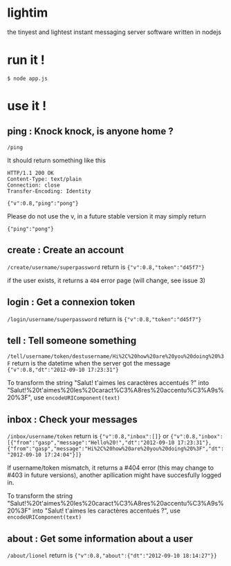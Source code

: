 lightim
=======

the tinyest and lightest instant messaging server software written in nodejs

run it !
=======

```
$ node app.js
```

use it !
=======

ping : Knock knock, is anyone home ?
----------
`/ping`

It should return something like this
```
HTTP/1.1 200 OK
Content-Type: text/plain
Connection: close
Transfer-Encoding: Identity

{"v":0.8,"ping":"pong"}
```

Please do not use the v, in a future stable version it may simply return
```
{"ping":"pong"}
```

create : Create an account
----------
`/create/username/superpassword`
return is
`{"v":0.8,"token":"d45f7"}`

if the user exists, it returns a `404` error page (will change, see issue 3)

login : Get a connexion token
----------
`/login/username/superpassword`
return is
`{"v":0.8,"token":"d45f7"}`


tell : Tell someone something
----------
`/tell/username/token/destusername/Hi%2C%20how%20are%20you%20doing%20%3F`
return is the datetime when the server got the message
`{"v":0.8,"dt":"2012-09-10 17:23:31"}`


To transform the string "Salut! t'aimes les caractères accentués ?" into "Salut!%20t'aimes%20les%20caract%C3%A8res%20accentu%C3%A9s%20%3F", use `encodeURIComponent(text)`

inbox : Check your messages
----------
`/inbox/username/token`
return is 
`{"v":0.8,"inbox":[]}`
or
`{"v":0.8,"inbox":[{"from":"gasp","message":"Hello%20!","dt":"2012-09-10 17:23:31"},{"from":"gasp","message":"Hi%2C%20how%20are%20you%20doing%20%3F","dt":"2012-09-10 17:24:04"}]}`

If username/token mismatch, it returns a #404 error (this may change to #403 in future versions), another apllication might have succesfully logged in.

To transform the string "Salut!%20t'aimes%20les%20caract%C3%A8res%20accentu%C3%A9s%20%3F" into "Salut! t'aimes les caractères accentués ?", use `encodeURIComponent(text)`


about : Get some information about a user
----------
`/about/lionel`
return is
`{"v":0.8,"about":{"dt":"2012-09-10 18:14:27"}}`
